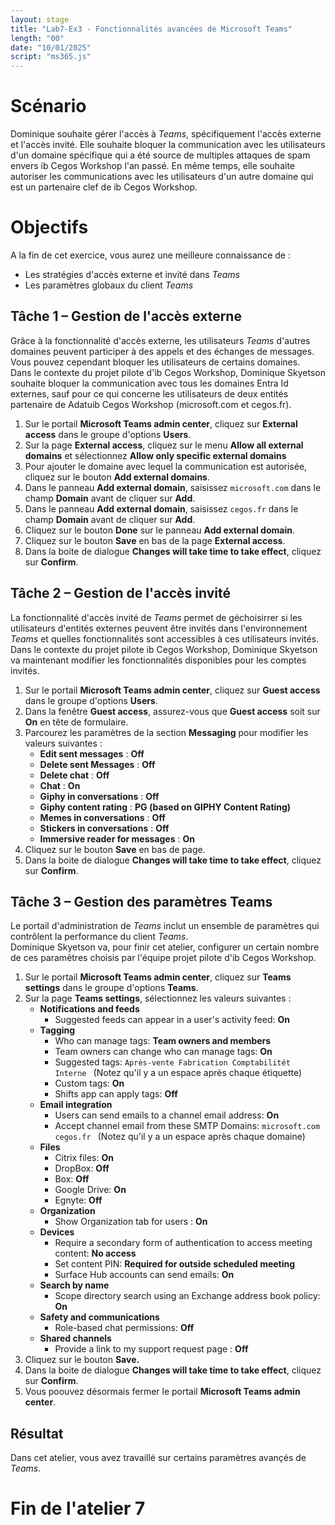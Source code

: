 ```yaml
---
layout: stage
title: "Lab7-Ex3 - Fonctionnalités avancées de Microsoft Teams"
length: "00"
date: "10/01/2025"
script: "ms365.js"
---
```

# Scénario
Dominique souhaite gérer l'accès à *Teams*, spécifiquement l'accès externe et l'accès invité. Elle souhaite bloquer la communication avec les utilisateurs d'un domaine spécifique qui a été source de multiples attaques de spam envers ib Cegos Workshop l'an passé. En même temps, elle souhaite autoriser les communications avec les utilisateurs d'un autre domaine qui est un partenaire clef de ib Cegos Workshop.

# Objectifs
A la fin de cet exercice, vous aurez une meilleure connaissance de :
- Les stratégies d'accès externe et invité dans *Teams*
- Les paramètres globaux du client *Teams*

## Tâche 1 – Gestion de l'accès externe
Grâce à la fonctionnalité d'accès externe, les utilisateurs *Teams* d'autres domaines peuvent participer à des appels et des échanges de messages. Vous pouvez cependant bloquer les utilisateurs de certains domaines.  
Dans le contexte du projet pilote d'ib Cegos Workshop, Dominique Skyetson souhaite bloquer la communication avec tous les domaines Entra Id externes, sauf pour ce qui concerne les utilisateurs de deux entités partenaire de Adatuib Cegos Workshop (microsoft.com et cegos.fr).
1. Sur le portail **Microsoft Teams admin center**, cliquez sur **External access** dans le groupe d'options **Users**.
1. Sur la page **External access**, cliquez sur le menu **Allow all external domains** et sélectionnez **Allow only specific external domains**
1. Pour ajouter le domaine avec lequel la communication est autorisée, cliquez sur le bouton **Add external domains**.
1. Dans le panneau **Add external domain**, saisissez ```microsoft.com``` dans le champ **Domain** avant de cliquer sur **Add**.
1. Dans le panneau **Add external domain**, saisissez ```cegos.fr``` dans le champ **Domain** avant de cliquer sur **Add**.
1. Cliquez sur le bouton **Done** sur le panneau **Add external domain**.
1. Cliquez sur le bouton **Save** en bas de la page **External access**.
1. Dans la boite de dialogue **Changes will take time to take effect**, cliquez sur **Confirm**.

## Tâche 2 – Gestion de l'accès invité
La fonctionnalité d'accès invité de *Teams* permet de géchoisirrer si les utilisateurs d'entités externes peuvent être invités dans l'environnement *Teams* et quelles fonctionnalités sont accessibles à ces utilisateurs invités.  
Dans le contexte du projet pilote ib Cegos Workshop, Dominique Skyetson va maintenant modifier les fonctionnalités disponibles pour les comptes invités.
1. Sur le portail **Microsoft Teams admin center**, cliquez sur **Guest access** dans le groupe d'options **Users**.
1. Dans la fenêtre **Guest access**, assurez-vous que **Guest access** soit sur **On** en tête de formulaire.
1. Parcourez les paramètres de la section **Messaging** pour modifier les valeurs suivantes :
	- **Edit sent messages** : **Off**
	- **Delete sent Messages** : **Off**
	- **Delete chat** : **Off**
	- **Chat** : **On**
	- **Giphy in conversations** : **Off**
	- **Giphy content rating** : **PG (based on GIPHY Content Rating)**
	- **Memes in conversations** : **Off**
	- **Stickers in conversations** : **Off**
	- **Immersive reader for messages** : **On**
1. Cliquez sur le bouton **Save** en bas de page.
1. Dans la boite de dialogue **Changes will take time to take effect**, cliquez sur **Confirm**.

## Tâche 3 – Gestion des paramètres Teams
Le portail d'administration de *Teams* inclut un ensemble de paramètres qui contrôlent la performance du client *Teams*.  
Dominique Skyetson va, pour finir cet atelier, configurer un certain nombre de ces paramêtres choisis par l'équipe projet pilote d'ib Cegos Workshop.
1. Sur le portail **Microsoft Teams admin center**, cliquez sur **Teams settings** dans le groupe d'options **Teams**.
1. Sur la page **Teams settings**, sélectionnez les valeurs suivantes :
	- **Notifications and feeds**
		- Suggested feeds can appear in a user's activity feed: **On**
	- **Tagging**
		- Who can manage tags: **Team owners and members**
		- Team owners can change who can manage tags: **On**
		- Suggested tags: ```Après-vente Fabrication Comptabilitét Interne ``` (Notez qu'il y a un espace après chaque étiquette)
		- Custom tags: **On**
		- Shifts app can apply tags: **Off**
	- **Email integration**
		- Users can send emails to a channel email address: **On**
		- Accept channel email from these SMTP Domains: ```microsoft.com cegos.fr ``` (Notez qu'il y a un espace après chaque domaine)
	- **Files**
		- Citrix files: **On**
		- DropBox: **Off**
		- Box: **Off**
		- Google Drive: **On**
		- Egnyte: **Off**
	- **Organization**
		- Show Organization tab for users : **On**
	- **Devices**
		- Require a secondary form of authentication to access meeting content: **No access**
		- Set content PIN: **Required for outside scheduled meeting**
		- Surface Hub accounts can send emails: **On**
	- **Search by name**
		- Scope directory search using an Exchange address book policy: **On**
	- **Safety and communications**
		- Role-based chat permissions: **Off**
	- **Shared channels**
		- Provide a link to my support request page : **Off**
1. Cliquez sur le bouton **Save.**
1. Dans la boite de dialogue **Changes will take time to take effect**, cliquez sur **Confirm**.
1. Vous poouvez désormais fermer le portail **Microsoft Teams admin center**.

## Résultat
Dans cet atelier, vous avez travaillé sur certains paramètres avançés de *Teams*.

# Fin de l'atelier 7